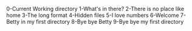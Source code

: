 0-Current Working directory
1-What's in there?
2-There is no place like home
3-The long format
4-Hidden files
5-I love numbers
6-Welcome
7-Betty in my first directory
8-Bye bye Betty
9-Bye bye my first directory
